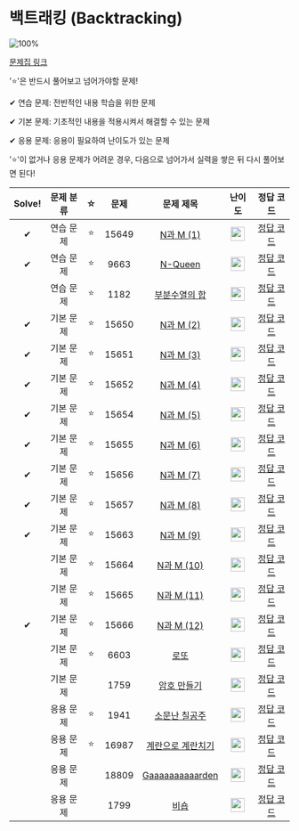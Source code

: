 # 백트래킹 (Backtracking)

![100%](https://progress-bar.dev/10/?scale=20&title=progress&width=500&color=babaca&suffix=/20)

[문제집 링크](https://www.acmicpc.net/workbook/view/7315)

'⭐️'은 반드시 풀어보고 넘어가야할 문제!

✔ 연습 문제: 전반적인 내용 학습을 위한 문제

✔ 기본 문제: 기초적인 내용을 적용시켜서 해결할 수 있는 문제

✔ 응용 문제: 응용이 필요하여 난이도가 있는 문제


'⭐️'이 없거나 응용 문제가 어려운 경우, 다음으로 넘어가서 실력을 쌓은 뒤 다시 풀어보면 된다!

| Solve! | 문제 분류 | ☆ | 문제 | 문제 제목 | 난이도 | 정답 코드 |
| :--: | :--: | :--: | :--: | :--: | :--: | :--: |
| ✔ | 연습 문제 | ⭐️ | 15649 | [N과 M (1)](https://www.acmicpc.net/problem/15649) | <img height="25px" width="25px" src="https://static.solved.ac/tier_small/8.svg"/> | [정답 코드](../0x09_Backtracking/15649.cpp) |
| ✔ | 연습 문제 | ⭐️ | 9663 | [N-Queen](https://www.acmicpc.net/problem/9663) | <img height="25px" width="25px" src="https://static.solved.ac/tier_small/12.svg"/> | [정답 코드](../0x09_Backtracking/9663.cpp) |
|| 연습 문제 | ⭐️ | 1182 | [부분수열의 합](https://www.acmicpc.net/problem/1182) | <img height="25px" width="25px" src="https://static.solved.ac/tier_small/9.svg"/> | [정답 코드](../0x09_Backtracking/soluons/1182.cpp) |
| ✔ | 기본 문제 | ⭐️ | 15650 | [N과 M (2)](https://www.acmicpc.net/problem/15650) | <img height="25px" width="25px" src="https://static.solved.ac/tier_small/8.svg"/> | [정답 코드](../0x09_Backtracking/15650.cpp) |
| ✔ | 기본 문제 | ⭐️ | 15651 | [N과 M (3)](https://www.acmicpc.net/problem/15651) | <img height="25px" width="25px" src="https://static.solved.ac/tier_small/8.svg"/> | [정답 코드](../0x09_Backtracking/15651.cpp) |
| ✔ | 기본 문제 | ⭐️ | 15652 | [N과 M (4)](https://www.acmicpc.net/problem/15652) | <img height="25px" width="25px" src="https://static.solved.ac/tier_small/8.svg"/> | [정답 코드](../0x09_Backtracking/15652.cpp) |
| ✔ | 기본 문제 | ⭐️ | 15654 | [N과 M (5)](https://www.acmicpc.net/problem/15654) | <img height="25px" width="25px" src="https://static.solved.ac/tier_small/8.svg"/> | [정답 코드](../0x09_Backtracking/15654.cpp) |
| ✔ | 기본 문제 | ⭐️ | 15655 | [N과 M (6)](https://www.acmicpc.net/problem/15655) | <img height="25px" width="25px" src="https://static.solved.ac/tier_small/8.svg"/> | [정답 코드](../0x09_Backtracking/15655.cpp) |
| ✔ | 기본 문제 | ⭐️ | 15656 | [N과 M (7)](https://www.acmicpc.net/problem/15656) | <img height="25px" width="25px" src="https://static.solved.ac/tier_small/8.svg"/> | [정답 코드](../0x09_Backtracking/15656.cpp) |
| ✔ | 기본 문제 | ⭐️ | 15657 | [N과 M (8)](https://www.acmicpc.net/problem/15657) | <img height="25px" width="25px" src="https://static.solved.ac/tier_small/8.svg"/> | [정답 코드](../0x09_Backtracking/15657.cpp) |
| ✔ | 기본 문제 | ⭐️ | 15663 | [N과 M (9)](https://www.acmicpc.net/problem/15663) | <img height="25px" width="25px" src="https://static.solved.ac/tier_small/9.svg"/> | [정답 코드](../0x09_Backtracking/15663.cpp) |
|| 기본 문제 | ⭐️ | 15664 | [N과 M (10)](https://www.acmicpc.net/problem/15664) | <img height="25px" width="25px" src="https://static.solved.ac/tier_small/9.svg"/> | [정답 코드](../0x09_Backtracking/15664.cpp) |
|| 기본 문제 | ⭐️ | 15665 | [N과 M (11)](https://www.acmicpc.net/problem/15665) | <img height="25px" width="25px" src="https://static.solved.ac/tier_small/9.svg"/> | [정답 코드](../0x09_Backtracking/15665.cpp) |
| ✔ | 기본 문제 | ⭐️ | 15666 | [N과 M (12)](https://www.acmicpc.net/problem/15666) | <img height="25px" width="25px" src="https://static.solved.ac/tier_small/9.svg"/> | [정답 코드](../0x09_Backtracking/15666.cpp) |
|| 기본 문제 | ⭐️ | 6603 | [로또](https://www.acmicpc.net/problem/6603) | <img height="25px" width="25px" src="https://static.solved.ac/tier_small/9.svg"/> | [정답 코드](../0x09_Backtracking/6603.cpp) |
|| 기본 문제 |     | 1759 | [암호 만들기](https://www.acmicpc.net/problem/1759) | <img height="25px" width="25px" src="https://static.solved.ac/tier_small/11.svg"/> | [정답 코드](../0x09_Backtracking/1759.cpp) |
|| 응용 문제 | ⭐️ | 1941 | [소문난 칠공주](https://www.acmicpc.net/problem/1941) | <img height="25px" width="25px" src="https://static.solved.ac/tier_small/13.svg"/> | [정답 코드](../0x09_Backtracking/1941.cpp) |
|| 응용 문제 | ⭐️ | 16987 | [계란으로 계란치기](https://www.acmicpc.net/problem/16987) | <img height="25px" width="25px" src="https://static.solved.ac/tier_small/11.svg"/> | [정답 코드](../0x09_Backtracking/16987.cpp) |
|| 응용 문제 |     | 18809 | [Gaaaaaaaaaarden](https://www.acmicpc.net/problem/18809) | <img height="25px" width="25px" src="https://static.solved.ac/tier_small/15.svg"/> | [정답 코드](../0x09_Backtracking/18809.cpp) |
|| 응용 문제 |     | 1799 | [비숍](https://www.acmicpc.net/problem/1799) | <img height="25px" width="25px" src="https://static.solved.ac/tier_small/15.svg"/>| [정답 코드](../0x09_Backtracking/1799.cpp) |
